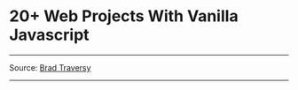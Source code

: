 # 20+ Web Projects With Vanilla Javascript

---

Source: [Brad Traversy](https://github.com/bradtraversy/vanillawebprojects)

---

